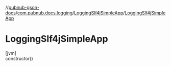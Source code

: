 //[pubnub-gson-docs](../../../index.md)/[com.pubnub.docs.logging](../index.md)/[LoggingSlf4jSimpleApp](index.md)/[LoggingSlf4jSimpleApp](-logging-slf4j-simple-app.md)

# LoggingSlf4jSimpleApp

[jvm]\
constructor()
